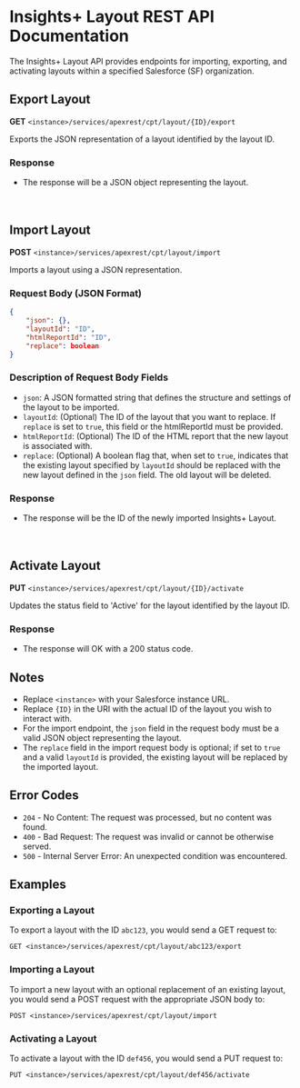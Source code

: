 # Insights+ Layout REST API Documentation

The Insights+ Layout API provides endpoints for importing, exporting, and activating layouts within a specified Salesforce (SF) organization.

## Export Layout

**GET** `<instance>/services/apexrest/cpt/layout/{ID}/export`

Exports the JSON representation of a layout identified by the layout ID.

### Response

- The response will be a JSON object representing the layout.
<br><br><br>
## Import Layout

**POST** `<instance>/services/apexrest/cpt/layout/import`

Imports a layout using a JSON representation.

### Request Body (JSON Format)
```json
{
    "json": {},
    "layoutId": "ID",
    "htmlReportId": "ID",
    "replace": boolean
}
```

### Description of Request Body Fields

- `json`: A JSON formatted string that defines the structure and settings of the layout to be imported.
- `layoutId`: (Optional) The ID of the layout that you want to replace. If `replace` is set to `true`, this field or the htmlReportId must be provided.
- `htmlReportId`: (Optional) The ID of the HTML report that the new layout is associated with.
- `replace`: (Optional) A boolean flag that, when set to `true`, indicates that the existing layout specified by `layoutId` should be replaced with the new layout defined in the `json` field. The old layout will be deleted.

### Response

- The response will be the ID of the newly imported Insights+ Layout.
<br><br><br>
## Activate Layout

**PUT** `<instance>/services/apexrest/cpt/layout/{ID}/activate`

Updates the status field to 'Active' for the layout identified by the layout ID.

### Response

- The response will OK with a 200 status code.

## Notes

- Replace `<instance>` with your Salesforce instance URL.
- Replace `{ID}` in the URI with the actual ID of the layout you wish to interact with.
- For the import endpoint, the `json` field in the request body must be a valid JSON object representing the layout.
- The `replace` field in the import request body is optional; if set to `true` and a valid `layoutId` is provided, the existing layout will be replaced by the imported layout.

## Error Codes

- `204` - No Content: The request was processed, but no content was found.
- `400` - Bad Request: The request was invalid or cannot be otherwise served.
- `500` - Internal Server Error: An unexpected condition was encountered.

## Examples

### Exporting a Layout

To export a layout with the ID `abc123`, you would send a GET request to:

```plaintext
GET <instance>/services/apexrest/cpt/layout/abc123/export
```

### Importing a Layout

To import a new layout with an optional replacement of an existing layout, you would send a POST request with the appropriate JSON body to:

```plaintext
POST <instance>/services/apexrest/cpt/layout/import
```

### Activating a Layout

To activate a layout with the ID `def456`, you would send a PUT request to:

```plaintext
PUT <instance>/services/apexrest/cpt/layout/def456/activate
```
